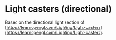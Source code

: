 # Light casters (directional)

Based on the directional light section of [https://learnopengl.com/Lighting/Light-casters](https://learnopengl.com/Lighting/Light-casters).
